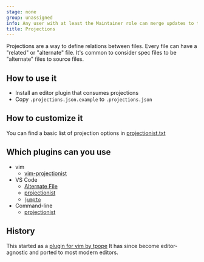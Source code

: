 ```yaml
---
stage: none
group: unassigned
info: Any user with at least the Maintainer role can merge updates to this content. For details, see https://docs.gitlab.com/development/development_processes/#development-guidelines-review.
title: Projections
---
```


Projections are a way to define relations between files. Every file can have a
"related" or "alternate" file. It's common to consider spec files to be
"alternate" files to source files.

## How to use it

- Install an editor plugin that consumes projections
- Copy `.projections.json.example` to `.projections.json`

## How to customize it

You can find a basic list of projection options in
[projectionist.txt](https://github.com/tpope/vim-projectionist/blob/master/doc/projectionist.txt)

## Which plugins can you use

- vim
  - [vim-projectionist](https://github.com/tpope/vim-projectionist)
- VS Code
  - [Alternate File](https://marketplace.visualstudio.com/items?itemName=will-wow.vscode-alternate-file)
  - [projectionist](https://github.com/jarsen/projectionist)
  - [`jumpto`](https://github.com/gmdayley/jumpto)
- Command-line
  - [projectionist](https://github.com/glittershark/projectionist)

## History

<!-- vale gitlab_base.Spelling = NO -->

This started as a
[plugin for vim by tpope](https://github.com/tpope/vim-projectionist)
It has since become editor-agnostic and ported to most modern editors.

<!-- vale gitlab_base.Spelling = YES -->
